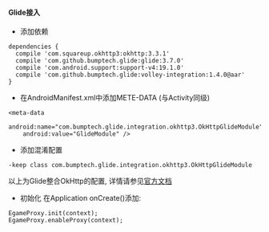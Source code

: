 #### Glide接入

- 添加依赖
```
dependencies {
  compile 'com.squareup.okhttp3:okhttp:3.3.1'
  compile 'com.github.bumptech.glide:glide:3.7.0'
  compile 'com.android.support:support-v4:19.1.0'
  compile 'com.github.bumptech.glide:volley-integration:1.4.0@aar'
}
```

- 在AndroidManifest.xml中添加METE-DATA (与Activity同级)
```
<meta-data
    android:name="com.bumptech.glide.integration.okhttp3.OkHttpGlideModule"
    android:value="GlideModule" />
```

- 添加混淆配置
```
-keep class com.bumptech.glide.integration.okhttp3.OkHttpGlideModule
```

以上为Glide整合OkHttp的配置, 详情请参见[官方文档](https://github.com/bumptech/glide/wiki/Integration-Libraries)


- 初始化
在Application onCreate()添加:
```
EgameProxy.init(context);
EgameProxy.enableProxy(context);
```

